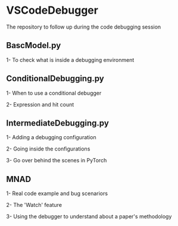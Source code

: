 # VSCodeDebugger
The repository to follow up during the code debugging session
## BascModel.py
1- To check what is inside a debugging environment
## ConditionalDebugging.py
1- When to use a conditional debugger

2- Expression and hit count
## IntermediateDebugging.py
1- Adding a debugging configuration

2- Going inside the configurations

3- Go over behind the scenes in PyTorch
## MNAD
1- Real code example and bug scenariors

2- The 'Watch' feature

3- Using the debugger to understand about a paper's methodology
